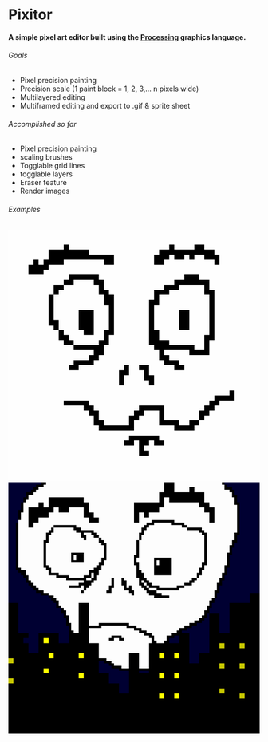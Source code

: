 # Pixitor

#### A simple pixel art editor built using the [Processing](https://processing.org/) graphics language.

###### Goals

* Pixel precision painting
* Precision scale (1 paint block = 1, 2, 3,... n pixels wide)
* Multilayered editing
* Multiframed editing and export to .gif & sprite sheet

###### Accomplished so far

* Pixel precision painting
* scaling brushes
* Togglable grid lines
* togglable layers
* Eraser feature
* Render images


###### Examples

![Simple snake man render](example_renders/snakeman.png?raw=true "Snakeman")
![Alien head overlooking city](example_renders/alienoverlook.png?raw=true "Alien overlook")
